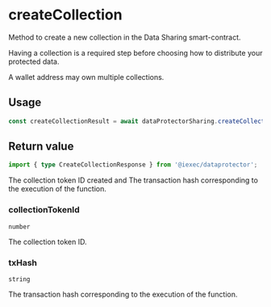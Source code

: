 # createCollection

Method to create a new collection in the Data Sharing smart-contract.

Having a collection is a required step before choosing how to distribute your
protected data.

A wallet address may own multiple collections.

## Usage

```js
const createCollectionResult = await dataProtectorSharing.createCollection();
```

## Return value

```ts
import { type CreateCollectionResponse } from '@iexec/dataprotector';
```

The collection token ID created and The transaction hash corresponding to the
execution of the function.

### collectionTokenId

`number`

The collection token ID.

### txHash

`string`

The transaction hash corresponding to the execution of the function.
